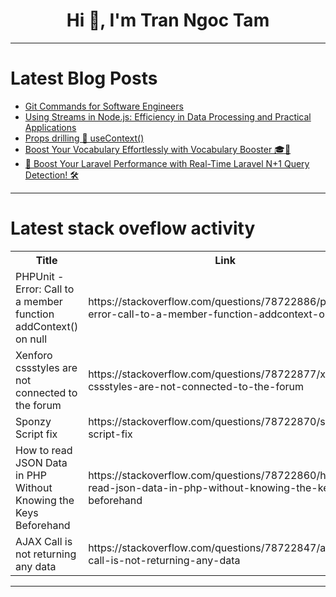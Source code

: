 <h1 align="center">Hi 👋, I'm Tran Ngoc Tam</h1>

---

# Latest Blog Posts 
<!-- BLOG-POST-LIST:START -->
- [Git Commands for Software Engineers](https://dev.to/iamcymentho/git-commands-for-software-engineers-51n8)
- [Using Streams in Node.js: Efficiency in Data Processing and Practical Applications](https://dev.to/george_ferreira/using-streams-in-nodejs-efficiency-in-data-processing-and-practical-applications-2jig)
- [Props drilling 📸 useContext&lpar;&rpar;](https://dev.to/jorjishasan/props-drilling-usecontext-146)
- [Boost Your Vocabulary Effortlessly with Vocabulary Booster 🎓🚀](https://dev.to/huseyn0w/boost-your-vocabulary-effortlessly-with-vocabulary-booster-2p7k)
- [🚀 Boost Your Laravel Performance with Real-Time Laravel N+1 Query Detection! 🛠️](https://dev.to/scaleupsaas/boost-your-laravel-performance-with-real-time-laravel-n1-query-detection-2j8n)
<!-- BLOG-POST-LIST:END -->

---

# Latest stack oveflow activity
<table>
  <tr><th>Title</th><th>Link</th></tr>
  <!-- STACKOVERFLOW:START --><tr><td>PHPUnit - Error: Call to a member function addContext&lpar;&rpar; on null</td><td>https://stackoverflow.com/questions/78722886/phpunit-error-call-to-a-member-function-addcontext-on-null</td></tr><tr><td>Xenforo cssstyles are not connected to the forum</td><td>https://stackoverflow.com/questions/78722877/xenforo-cssstyles-are-not-connected-to-the-forum</td></tr><tr><td>Sponzy Script fix</td><td>https://stackoverflow.com/questions/78722870/sponzy-script-fix</td></tr><tr><td>How to read JSON Data in PHP Without Knowing the Keys Beforehand</td><td>https://stackoverflow.com/questions/78722860/how-to-read-json-data-in-php-without-knowing-the-keys-beforehand</td></tr><tr><td>AJAX Call is not returning any data</td><td>https://stackoverflow.com/questions/78722847/ajax-call-is-not-returning-any-data</td></tr><!-- STACKOVERFLOW:END -->
</table>

---


